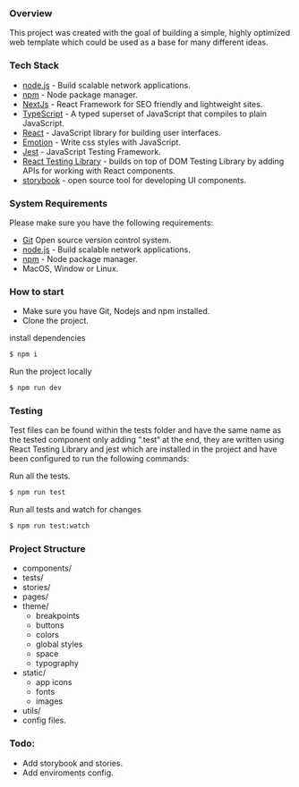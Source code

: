 ### Overview

This project was created with the goal of building a simple, highly optimized web template which could be used as a base for many different ideas.

### Tech Stack

- [node.js](https://nodejs.org/en/) - Build scalable network applications.
- [npm](https://www.npmjs.com/) - Node package manager.
- [NextJs](https://nextjs.org/) - React Framework for SEO friendly and lightweight sites.
- [TypeScript](https://www.npmjs.com/) - A typed superset of JavaScript that compiles to plain JavaScript.
- [React](https://reactjs.org/) - JavaScript library for building user interfaces.
- [Emotion](https://emotion.sh/) - Write css styles with JavaScript.
- [Jest](https://jestjs.io/) - JavaScript Testing Framework.
- [React Testing Library](https://testing-library.com/docs/react-testing-library/intro) - builds on top of DOM Testing Library by adding APIs for working with React components.
- [storybook](https://storybook.js.org/) - open source tool for developing UI components.

### System Requirements

Please make sure you have the following requirements:

- [Git](https://git-scm.com/) Open source version control system.
- [node.js](https://nodejs.org/en/) - Build scalable network applications.
- [npm](https://www.npmjs.com/) - Node package manager.
- MacOS, Window or Linux.

### How to start

- Make sure you have Git, Nodejs and npm installed.
- Clone the project.

install dependencies

```sh
$ npm i
```

Run the project locally

```sh
$ npm run dev
```

### Testing

Test files can be found within the tests folder and have the same name as the tested component only adding “.test“ at the end, they are written using React Testing Library and jest which are installed in the project and have been configured to run the following commands:

Run all the tests.

```sh
$ npm run test
```

Run all tests and watch for changes

```sh
$ npm run test:watch
```

### Project Structure

- components/
- tests/
- stories/
- pages/
- theme/
  - breakpoints
  - buttons
  - colors
  - global styles
  - space
  - typography
- static/
  - app icons
  - fonts
  - images
- utils/
- config files.

### Todo:
- Add storybook and stories.
- Add enviroments config.
